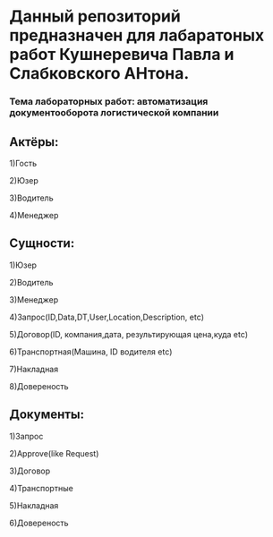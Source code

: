 
<h1>Данный репозиторий предназначен для лабаратоных работ Кушнеревича Павла и Слабковского АНтона. 

<h3>Тема лабораторных работ: автоматизация документооборота логистической компании</h3>
  
**Актёры**:
---
1)Гость

2)Юзер

3)Водитель

4)Менеджер

**Сущности**:
---
1)Юзер

2)Водитель

3)Менеджер

4)Запрос(ID,Data,DT,User,Location,Description, etc)

5)Договор(ID, компания,дата, результирующая цена,куда etc)

6)Транспортная(Машина, ID водителя etc)

7)Накладная

8)Довереность

**Документы**:
---
1)Запрос

2)Approve(like Request)

3)Договор

4)Транспортные

5)Накладная

6)Довереность
